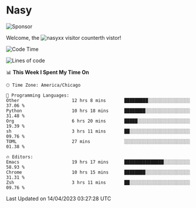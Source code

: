 # Nasy

<!--
<p align="center">
<img height="200" src="https://github-readme-stats.vercel.app/api?username=nasyxx&count_private=true&show_icons=true&theme=dracula&include_all_commits=true"/>
<img height="200" src="https://github-readme-stats.vercel.app/api/top-langs/?username=nasyxx&theme=dracula&hide=html,jupyter+notebook&count_private=true&show_icons=true"/>
</p>

  
----------------
-->

![Sponsor](https://img.shields.io/static/v1.svg?label=Sponsor&message=%E2%9D%A4&logo=GitHub&style=flat&color=pink)
 
Welcome, the ![nasyxx visitor counter](https://count.getloli.com/get/@nasyxx?theme=rule34)th vistor!
 
<!--START_SECTION:waka-->
![Code Time](http://img.shields.io/badge/Code%20Time-3%2C392%20hrs%2047%20mins-blue)

![Lines of code](https://img.shields.io/badge/From%20Hello%20World%20I%27ve%20Written-6.2%20million%20lines%20of%20code-blue)

📊 **This Week I Spent My Time On** 

```text
🕑︎ Time Zone: America/Chicago

💬 Programming Languages: 
Other                    12 hrs 8 mins       █████████░░░░░░░░░░░░░░░░   37.06 % 
Python                   10 hrs 18 mins      ████████░░░░░░░░░░░░░░░░░   31.48 % 
Org                      6 hrs 20 mins       █████░░░░░░░░░░░░░░░░░░░░   19.39 % 
sh                       3 hrs 11 mins       ██░░░░░░░░░░░░░░░░░░░░░░░   09.76 % 
TOML                     27 mins             ░░░░░░░░░░░░░░░░░░░░░░░░░   01.38 % 

🔥 Editors: 
Emacs                    19 hrs 17 mins      ███████████████░░░░░░░░░░   58.93 % 
Chrome                   10 hrs 15 mins      ████████░░░░░░░░░░░░░░░░░   31.31 % 
Zsh                      3 hrs 11 mins       ██░░░░░░░░░░░░░░░░░░░░░░░   09.76 % 
```


 Last Updated on 14/04/2023 03:27:28 UTC
<!--END_SECTION:waka-->

<!-- ![visitors](https://visitor-badge.laobi.icu/badge?page_id=nasyxx.nasyxx) -->
